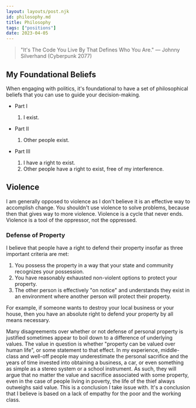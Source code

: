 ```yaml
---
layout: layouts/post.njk
id: philosophy.md
title: Philosophy
tags: ["positions"]
date: 2023-04-05
---
```


> "It's The Code You Live By That Defines Who You Are." — Johnny Silverhand (Cyberpunk 2077)

## My Foundational Beliefs

When engaging with politics, it's foundational to have a set of philosophical
beliefs that you can use to guide your decision-making.

- Part I

  1. I exist.

- Part II

  1. Other people exist.

- Part III
  1. I have a right to exist.
  2. Other people have a right to exist, free of my interference.

## Violence

I am generally opposed to violence as I don't believe it is an effective way to
accomplish change. You shouldn't use violence to solve problems, because then
that gives way to more violence. Violence is a cycle that never ends. Violence
is a tool of the oppressor, not the oppressed.

### Defense of Property

I believe that people have a right to defend their property insofar as three
important criteria are met:

1. You possess the property in a way that your state and community recognizes
   your possession.
2. You have reasonably exhausted non-violent options to protect your property.
3. The other person is effectively "on notice" and understands they exist in an
   environment where another person will protect their property.

For example, if someone wants to destroy your local business or your house, then
you have an absolute right to defend your property by all means necessary.

Many disagreements over whether or not defense of personal property is justified
sometimes appear to boil down to a difference of underlying values. The value in
question is whether "property can be valued over human life", or some statement
to that effect. In my experience, middle-class and well-off people may
underestimate the personal sacrifice and the years of time invested into
obtaining a business, a car, or even something as simple as a stereo system or a
school instrument. As such, they will argue that no matter the value and
sacrifice associated with some property, even in the case of people living in
poverty, the life of the thief always outweighs said value. This is a conclusion
I take issue with. It's a conclusion that I believe is based on a lack of
empathy for the poor and the working class.
